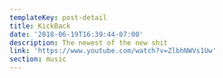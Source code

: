 ```yaml
---
templateKey: post-detail
title: KickBack
date: '2018-06-19T16:39:44-07:00'
description: The newest of the new shit
link: 'https://www.youtube.com/watch?v=ZlbhNWVs1Uw'
section: music
---
```


